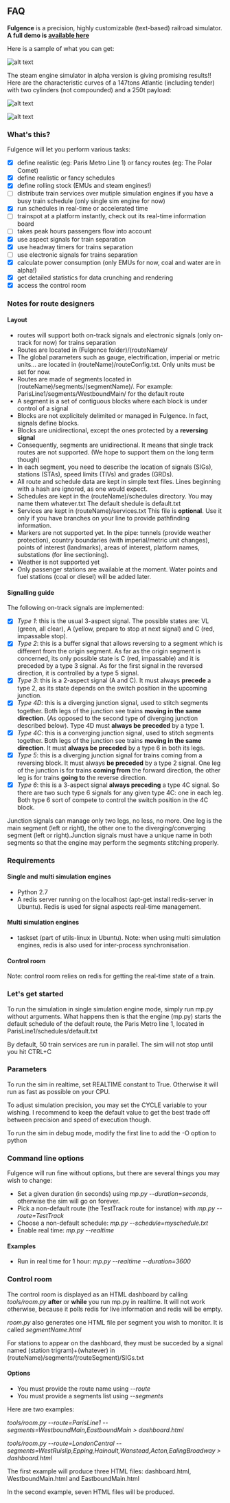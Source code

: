 ## FAQ 
**Fulgence** is a precision, highly customizable (text-based) railroad simulator. **A full demo is [available here](http://fulgence.lovethosetrains.com/controlRoom.html)**

Here is a sample of what you can get:

![alt text](https://github.com/freevariable/Fulgence/blob/master/capture.png "Paris metro demo")

The steam engine simulator in alpha version is giving promising results!! Here are the characteristic curves of a 147tons Atlantic (including tender) with two cylinders (not compounded) and a 250t payload:

![alt text](https://github.com/freevariable/Fulgence/blob/master/250t.png "Atlantic")

![alt text](https://github.com/freevariable/Fulgence/blob/master/250t.a.png "Atlantic")

### What's this?
Fulgence will let you perform various tasks:
- [x] define realistic (eg: Paris Metro Line 1) or fancy routes (eg: The Polar Comet)
- [x] define realistic or fancy schedules
- [x] define rolling stock (EMUs and steam engines!)
- [ ] distribute train services over mutiple simulation engines if you have a busy train schedule (only single sim engine for now)
- [x] run schedules in real-time or accelerated time
- [ ] trainspot at a platform instantly, check out its real-time information board
- [ ] takes peak hours passengers flow into account
- [x] use aspect signals for train separation
- [x] use headway timers for trains separation
- [ ] use electronic signals for trains separation
- [x] calculate power consumption (only EMUs for now, coal and water are in alpha!)
- [x] get detailed statistics for data crunching and rendering
- [x] access the control room

### Notes for route designers
#### Layout
- routes will support both on-track signals and electronic signals (only on-track for now) for trains separation
- Routes are located in (Fulgence folder)/(routeName)/ 
- The global parameters such as gauge, electrification, imperial or metric units... are located in (routeName)/routeConfig.txt. Only units must be set for now.
- Routes are made of segments located in (routeName)/segments/(segmentName)/. For example: ParisLine1/segments/WestboundMain/ for the default route
- A segment is a set of contiguous blocks where each block is under control of a signal
- Blocks are not explicitely delimited or managed in Fulgence. In fact, signals define blocks.
- Blocks are unidirectional, except the ones protected by a **reversing signal** 
- Consequently, segments are unidirectional. It means that single track routes are not supported. (We hope to support them on the long term though)
- In each segment, you need to describe the location of signals (SIGs), stations (STAs), speed limits (TIVs) and grades (GRDs). 
- All route and schedule data are kept in simple text files. Lines beginning with a hash are ignored, as one would expect.
- Schedules are kept in the (routeName)/schedules directory. You may name them whatever.txt The default shedule is default.txt
- Services are kept in (routeName)/services.txt This file is **optional**. Use it only if you have branches on your line to provide pathfinding information.
- Markers are not supported yet. In the pipe: tunnels (provide weather protection), country boundaries (with imperial/metric unit changes), points of interest (landmarks), areas of interest, platform names, substations (for line sectioning).
- Weather is not supported yet
- Only passenger stations are available at the moment. Water points and fuel stations (coal or diesel) will be added later.
#### Signalling guide
The following on-track signals are implemented:
- [x]  *Type 1*: this is the usual 3-aspect signal. The possible states are: VL (green, all clear), A (yellow, prepare to stop at next signal) and C (red, impassable stop).
- [x] *Type 2*: this is a buffer signal that allows reversing to a segment which is different from the origin segment. As far as the origin segment is concerned, its only possible state is C (red, impassable) and it is preceded by a type 3 signal. As for the first signal in the reversed direction, it is controlled by a type 5 signal.
- [x] *Type 3*: this is a 2-aspect signal (A and C). It  must always **precede** a type 2, as its state depends on the switch position in the upcoming junction.
- [x] *Type 4D*: this is a diverging junction signal, used to stitch segments together. Both legs of the junction see trains **moving in the same direction**. (As opposed to the second type of diverging junction described below). Type 4D must **always be preceded** by a type 1.
- [x] *Type 4C*: this is a converging junction signal, used to stitch segments together. Both legs of the junction see trains **moving in the same direction**. It must **always be preceded** by a type 6 in both its legs.
- [x] *Type 5*: this is a diverging junction signal for trains coming from a reversing block. It must always **be preceded** by a type 2 signal. One leg of the junction is for trains **coming from** the forward direction, the other leg is for trains **going to** the reverse direction.
- [x] *Type 6*: this is a 3-aspect signal **always preceding** a type 4C signal. So there are two such type 6 signals for any given type 4C: one in each leg. Both type 6 sort of compete to control the switch position in the 4C block. 

Junction signals can manage only two legs, no less, no more. One leg is the main segment (left or right), the other one to the diverging/converging segment (left or right).Junction signals must have a unique name in both segments so that the engine may perform the segments stitching properly.

### Requirements
#### Single and multi simulation engines
- Python 2.7
- A redis server running on the localhost (apt-get install redis-server in Ubuntu). Redis is used for signal aspects real-time management.
#### Multi simulation engines
- taskset (part of utils-linux in Ubuntu).
Note: when using multi simulation engines, redis is also used for inter-process synchronisation.
#### Control room
Note: control room relies on redis for getting the real-time state of a train.

### Let's get started
To run the simulation in single simulation engine mode, simply run mp.py without arguments. What happens then is that the engine (mp.py) starts the default schedule of the default route, the Paris Metro line 1, located in ParisLine1/schedules/default.txt

By default, 50 train services are run in parallel. The sim will not stop until you hit CTRL+C

### Parameters
To run the sim in realtime, set REALTIME constant to True. Otherwise it will run as fast as possible on your CPU.

To adjust simulation precision, you may set the CYCLE variable to your wishing. I recommend to keep the default value to get the best trade off between precision and speed of execution though. 

To run the sim in debug mode, modify the first line to add the -O option to python

### Command line options
Fulgence will run fine without options, but there are several things you may wish to change:
- Set a given duration (in seconds) using *mp.py --duration=seconds*, otherwise the sim will go on forever.
- Pick a non-default route (the TestTrack route for instance) with *mp.py --route=TestTrack*
- Choose a non-default schedule: *mp.py --schedule=myschedule.txt*
- Enable real time: *mp.py --realtime*
#### Examples
- Run in real time for 1 hour: *mp.py --realtime --duration=3600*

### Control room
The control room is displayed as an HTML dashboard by calling *tools/room.py* **after** or **while** you run mp.py in realtime. It will not work otherwise, because it polls redis for live information and redis will be empty.

*room.py* also generates one HTML file per segment you wish to monitor. It is called *segmentName.html*

For stations to appear on the dashboard, they must be succeded by a signal named (station trigram)+(whatever) in (routeName)/segments/(routeSegment)/SIGs.txt

#### Options
- You must provide the route name using *--route*
- You must provide a segments list using *--segments*

Here are two  examples:

*tools/room.py --route=ParisLine1 --segments=WestboundMain,EastboundMain > dashboard.html* 

*tools/room.py --route=LondonCentral --segments=WestRuislip,Epping,Hainault,Wanstead,Acton,EalingBroadway > dashboard.html* 

The first example will produce three HTML files: dashboard.html, WestboundMain.html and EastboundMain.html

In the second example, seven HTML files will be produced.
